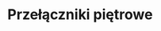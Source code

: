 ---
layout: product
type: czesci-zamienne
category: przełączniki piętrowe
company: null
title: Przełączniki piętrowe
images: []
documents: []
---
